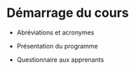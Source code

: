 # Démarrage du cours

- Abréviations et acronymes

- Présentation du programme

- Questionnaire aux apprenants
